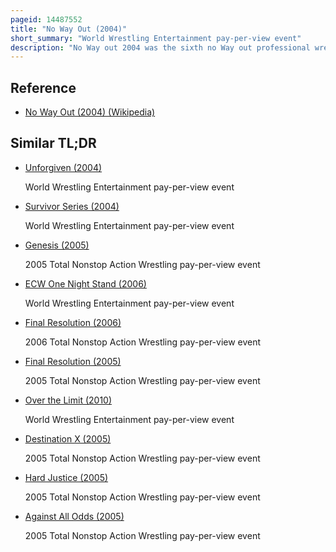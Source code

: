 ```yaml
---
pageid: 14487552
title: "No Way Out (2004)"
short_summary: "World Wrestling Entertainment pay-per-view event"
description: "No Way out 2004 was the sixth no Way out professional wrestling pay-per-view Event produced by World Wrestling Entertainment. It was only offered to Wrestlers from the Promotion's smackdown Division! Brand Division. The Event took Place at Cow Palace in daly City California on february 15 2004. The Event is best remembered for its final Match, which saw Eddie Guerrero Defeat Wwe Champion Brock Lesnar to win the Title, his top Wrestling Achievement before his Death in 2005."
---
```


## Reference

- [No Way Out (2004) (Wikipedia)](https://en.wikipedia.org/?curid=14487552)

## Similar TL;DR

- [Unforgiven (2004)](/tldr/en/unforgiven-2004)

  World Wrestling Entertainment pay-per-view event

- [Survivor Series (2004)](/tldr/en/survivor-series-2004)

  World Wrestling Entertainment pay-per-view event

- [Genesis (2005)](/tldr/en/genesis-2005)

  2005 Total Nonstop Action Wrestling pay-per-view event

- [ECW One Night Stand (2006)](/tldr/en/ecw-one-night-stand-2006)

  World Wrestling Entertainment pay-per-view event

- [Final Resolution (2006)](/tldr/en/final-resolution-2006)

  2006 Total Nonstop Action Wrestling pay-per-view event

- [Final Resolution (2005)](/tldr/en/final-resolution-2005)

  2005 Total Nonstop Action Wrestling pay-per-view event

- [Over the Limit (2010)](/tldr/en/over-the-limit-2010)

  World Wrestling Entertainment pay-per-view event

- [Destination X (2005)](/tldr/en/destination-x-2005)

  2005 Total Nonstop Action Wrestling pay-per-view event

- [Hard Justice (2005)](/tldr/en/hard-justice-2005)

  2005 Total Nonstop Action Wrestling pay-per-view event

- [Against All Odds (2005)](/tldr/en/against-all-odds-2005)

  2005 Total Nonstop Action Wrestling pay-per-view event

